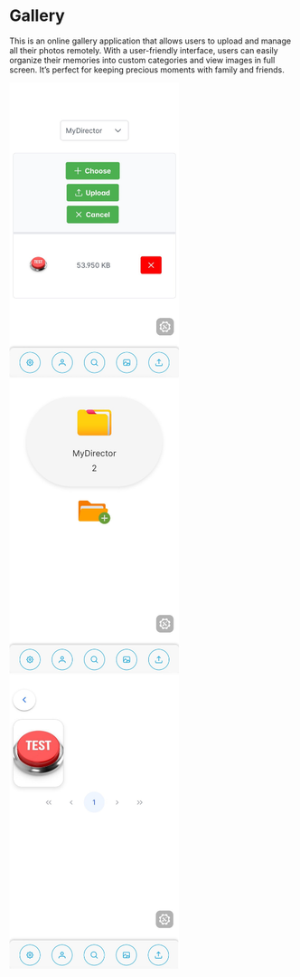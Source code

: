 # Gallery

This is an online gallery application that allows users to upload and manage all their photos remotely. With a user-friendly interface, users can easily organize their memories into custom categories and view images in full screen. It’s perfect for keeping precious moments with family and friends.


<img src="https://github.com/Ronald7M/Gallery/blob/main/img/img3.jpeg" alt="Image 1 - Description" width="300"/>
<img src="https://github.com/Ronald7M/Gallery/blob/main/img/img2.jpeg" alt="Image 2 - Description" width="300"/>
<img src="https://github.com/Ronald7M/Gallery/blob/main/img/img1.jpeg" alt="Image 3 - Description" width="300"/>
